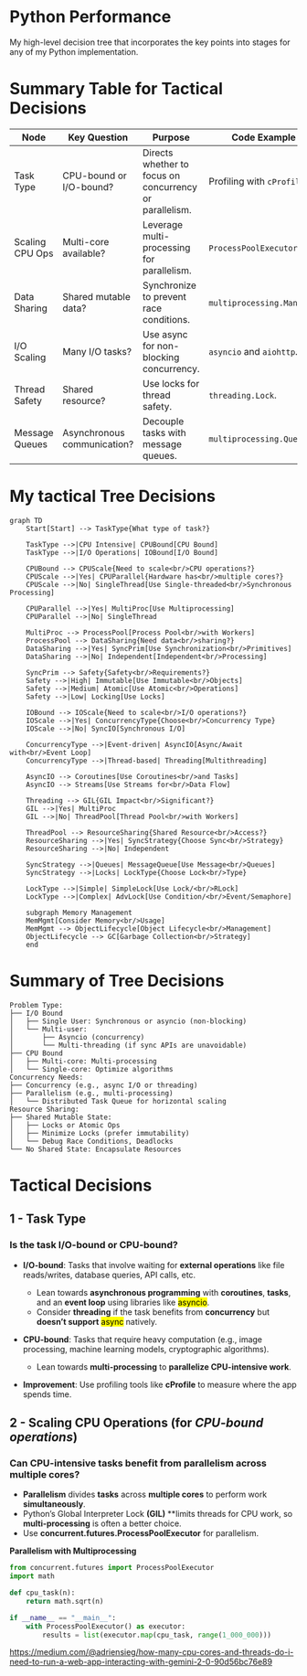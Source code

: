 # Python Performance

My high-level decision tree that incorporates the key points into stages for any of my Python implementation. 

# Summary Table for Tactical Decisions

| Node               | Key Question                 | Purpose                                         | Code Example                |
|--------------------|------------------------------|------------------------------------------------|-----------------------------|
| Task Type          | CPU-bound or I/O-bound?      | Directs whether to focus on concurrency or parallelism. | Profiling with `cProfile`.  |
| Scaling CPU Ops    | Multi-core available?        | Leverage multi-processing for parallelism.     | `ProcessPoolExecutor`.      |
| Data Sharing       | Shared mutable data?         | Synchronize to prevent race conditions.        | `multiprocessing.Manager`.  |
| I/O Scaling        | Many I/O tasks?             | Use async for non-blocking concurrency.        | `asyncio` and `aiohttp`.    |
| Thread Safety      | Shared resource?             | Use locks for thread safety.                   | `threading.Lock`.           |
| Message Queues     | Asynchronous communication? | Decouple tasks with message queues.            | `multiprocessing.Queue`.    |

# My tactical Tree Decisions

```mermaid
graph TD
    Start[Start] --> TaskType{What type of task?}
    
    TaskType -->|CPU Intensive| CPUBound[CPU Bound]
    TaskType -->|I/O Operations| IOBound[I/O Bound]
    
    CPUBound --> CPUScale{Need to scale<br/>CPU operations?}
    CPUScale -->|Yes| CPUParallel{Hardware has<br/>multiple cores?}
    CPUScale -->|No| SingleThread[Use Single-threaded<br/>Synchronous Processing]
    
    CPUParallel -->|Yes| MultiProc[Use Multiprocessing]
    CPUParallel -->|No| SingleThread
    
    MultiProc --> ProcessPool[Process Pool<br/>with Workers]
    ProcessPool --> DataSharing{Need data<br/>sharing?}
    DataSharing -->|Yes| SyncPrim[Use Synchronization<br/>Primitives]
    DataSharing -->|No| Independent[Independent<br/>Processing]
    
    SyncPrim --> Safety{Safety<br/>Requirements?}
    Safety -->|High| Immutable[Use Immutable<br/>Objects]
    Safety -->|Medium| Atomic[Use Atomic<br/>Operations]
    Safety -->|Low| Locking[Use Locks]
    
    IOBound --> IOScale{Need to scale<br/>I/O operations?}
    IOScale -->|Yes| ConcurrencyType{Choose<br/>Concurrency Type}
    IOScale -->|No| SyncIO[Synchronous I/O]
    
    ConcurrencyType -->|Event-driven| AsyncIO[Async/Await with<br/>Event Loop]
    ConcurrencyType -->|Thread-based| Threading[Multithreading]
    
    AsyncIO --> Coroutines[Use Coroutines<br/>and Tasks]
    AsyncIO --> Streams[Use Streams for<br/>Data Flow]
    
    Threading --> GIL{GIL Impact<br/>Significant?}
    GIL -->|Yes| MultiProc
    GIL -->|No| ThreadPool[Thread Pool<br/>with Workers]
    
    ThreadPool --> ResourceSharing{Shared Resource<br/>Access?}
    ResourceSharing -->|Yes| SyncStrategy{Choose Sync<br/>Strategy}
    ResourceSharing -->|No| Independent
    
    SyncStrategy -->|Queues| MessageQueue[Use Message<br/>Queues]
    SyncStrategy -->|Locks| LockType{Choose Lock<br/>Type}
    
    LockType -->|Simple| SimpleLock[Use Lock/<br/>RLock]
    LockType -->|Complex| AdvLock[Use Condition/<br/>Event/Semaphore]
    
    subgraph Memory Management
    MemMgmt[Consider Memory<br/>Usage]
    MemMgmt --> ObjectLifecycle[Object Lifecycle<br/>Management]
    ObjectLifecycle --> GC[Garbage Collection<br/>Strategy]
    end
```
# Summary of Tree Decisions

```mermaid
Problem Type:
├── I/O Bound
│   ├── Single User: Synchronous or asyncio (non-blocking)
│   └── Multi-user:
│       ├── Asyncio (concurrency)
│       └── Multi-threading (if sync APIs are unavoidable)
├── CPU Bound
│   ├── Multi-core: Multi-processing
│   └── Single-core: Optimize algorithms
Concurrency Needs:
├── Concurrency (e.g., async I/O or threading)
├── Parallelism (e.g., multi-processing)
│   └── Distributed Task Queue for horizontal scaling
Resource Sharing:
├── Shared Mutable State:
│   ├── Locks or Atomic Ops
│   ├── Minimize Locks (prefer immutability)
│   └── Debug Race Conditions, Deadlocks
└── No Shared State: Encapsulate Resources
```

# Tactical Decisions

## 1 - Task Type
### Is the task I/O-bound or CPU-bound?
- **I/O-bound**: Tasks that involve waiting for **external operations** like file reads/writes, database queries, API calls, etc.
    - Lean towards **asynchronous programming** with **coroutines**, **tasks**, and an **event loop** using libraries like <mark>asyncio</mark>.
    - Consider **threading** if the task benefits from **concurrency** but **doesn’t support** <mark>async</mark> natively.

- **CPU-bound**: Tasks that require heavy computation (e.g., image processing, machine learning models, cryptographic algorithms).
    - Lean towards **multi-processing** to **parallelize CPU-intensive work**.
 
- **Improvement**: Use profiling tools like **cProfile** to measure where the app spends time.

## 2 - Scaling CPU Operations (for *CPU-bound operations*)
### Can CPU-intensive tasks benefit from parallelism across multiple cores?
- **Parallelism** divides **tasks** across **multiple cores** to perform work **simultaneously**.
- Python’s Global Interpreter Lock **(GIL)** **limits threads for CPU work, so **multi-processing** is often a better choice.
- Use **concurrent.futures.ProcessPoolExecutor** for parallelism.

**Parallelism with Multiprocessing**
```python 
from concurrent.futures import ProcessPoolExecutor
import math

def cpu_task(n):
    return math.sqrt(n)

if __name__ == "__main__":
    with ProcessPoolExecutor() as executor:
        results = list(executor.map(cpu_task, range(1_000_000)))
```

https://medium.com/@adriensieg/how-many-cpu-cores-and-threads-do-i-need-to-run-a-web-app-interacting-with-gemini-2-0-90d56bc76e89

